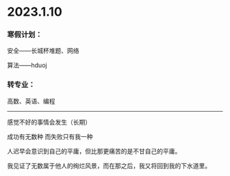 # 2023.1.10

### 寒假计划：

安全——长城杯堆题、网络

算法——hduoj

### 转专业：

高数、英语、编程

------

感觉不好的事情会发生（长期）

成功有无数种 而失败只有我一种

人迟早会意识到自己的平庸，但比那更痛苦的是不甘自己的平庸。

我见证了无数属于他人的绚烂风景，而在那之后，我又将回到我的下水道里。

